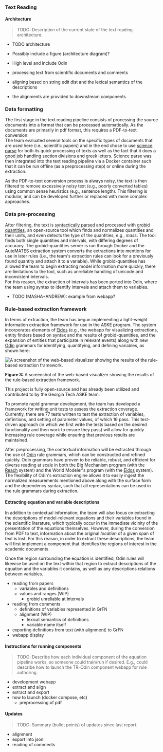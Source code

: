 ### Text Reading

#### Architecture

>TODO: Description of the current state of the text reading architecture.
- TODO architecture
- Possibly include a figure (architecture diagram)?

- High level and include Odin
- processing text from scientific documents and comments
- aligning based on string edit dist and the lexical semantics of the descriptions
- the alignments are provided to downstream components

### Data formatting
The first stage in the text reading pipeline consists of processing the source 
documents into a format that can be processed automatically.  As the documents
are primarily in pdf format, this requires a PDF-to-text conversion.  
The team evaluated several tools on the specific types of documents that are used 
here (i.e., scientific papers) and in the end chose to use [science
parse](https://github.com/allenai/science-parse) for both its quick
processing of texts as well as the fact that it does a good job handling section
divisions and greek letters. Science parse was then integrated
into the text reading pipeline via a Docker container such that it can be run
offline (as a preprocessing step) or online during the extraction.

As the PDF-to-text conversion process is always noisy, the text is
then filtered to remove excessively noisy text (e.g., poorly
converted tables) using common sense heuristics (e.g., sentence length).  This
filtering is modular, and can be developed further or replaced with more complex 
approaches. 

### Data pre-processing
After filtering, the text is 
[syntactically parsed](https://github.com/clulab/processors) and processed with
[grobid quantities](https://github.com/kermitt2/grobid-quantities), 
an open-source tool which finds and normalizes quantities and their units, and even detects
the type of the quantities, e.g., _mass_.  The tool finds both single
quantities and intervals, with differing degrees of accuracy.  The
grobid-quantities server is run through Docker and the AutoMATES
extraction system converts the extractions into mentions for use in
later rules (i.e., the team's extraction rules can look for a previously
found quantity and attach it to a variable).  While grobid-quantities
has allowed the team to begin extracting model information more quickly,
there are limitations to the tool, such as unreliable handling of unicode
and inconsistent intervals.  
For this reason, the extraction of intervals has been ported into Odin, where the
team using syntax to identify intervals and attach them to variables. 
- TODO (MASHA+ANDREW): example from webapp?


### Rule-based extraction framework

In terms of extraction, the team has begun implementing a light-weight
information extraction framework for use in the ASKE program.  The
system incorporates elements of [Eidos](https://github.com/clulab/eidos)
(e.g., the webapp for visualizing extractions, entity finders based on
syntax and the results of grobid-quantities, and the expansion of
entities that participate in relevant events) along with new
[Odin](http://clulab.cs.arizona.edu/papers/lrec2016-odin.pdf) grammars
for identifying, quantifying, and defining variables, as shown here: 

![A screenshot of the web-based visualizer showing the results of
the rule-based extraction framework.](figs/extractions.png)

**Figure 3:** A screenshot of the web-based visualizer showing the results of the rule-based extraction framework.

This project is fully open-source and has already been utilized and
contributed to by the Georgia Tech ASKE team.

To promote rapid grammar development, the team has developed a framework
for writing unit tests to assess the extraction coverage.  Currently, 
there are 77 tests written to test the extraction of variables, 
definitions, and setting of parameter values, of which 16 pass. 
This test-driven approach (in which we first write the tests based on 
the desired functionality and then work to ensure they pass) will allow 
for quickly increasing rule coverage while ensuring that previous results 
are maintained. 

After preprocessing, the contextual information will be extracted
through the use of
[Odin](http://www.lrec-conf.org/proceedings/lrec2016/pdf/32_Paper.pdf)
rule grammars, which can be constructed and refined quickly.  Odin
grammars have proven to be reliable, robust, and efficient for diverse
reading at scale in both the Big Mechanism program (with the
[Reach](https://academic.oup.com/database/article/2018/1/bay098/5107029)
system) and the World Modeler's program (with the
[Eidos](https://github.com/clulab/eidos/) system).  The flexibility of
Odin's extraction engine allows it to easily ingest the normalized
measurements mentioned above along with the surface form and the dependency 
syntax, such that all representations can be used in the rule grammars during 
extraction.

#### Extracting equation and variable descriptions

In addition to contextual information, the team will also focus on
extracting the descriptions of model-relevant equations and their
variables found in the scientific literature, which typically occur in
the immediate vicinity of the presentation of the equations themselves.
However, during the conversion from PDF to text, information about the
original _location_ of a given span of text is lost. For this reason, in
order to extract these descriptions, the team will first implement a
component that identifies the regions of interest in the academic
documents.

Once the region surrounding the equation is identified, Odin rules
will likewise be used on the text within that region to extract
descriptions of the equation and the variables it contains, as well as
any descriptions relations between variables.

- reading from papers
    - variables and definitions
    - values and ranges (WIP)
        - grobid unreliable at intervals
- reading from comments
    - definitions of variables represented in GrFN
    - alignment (WIP)
        - lexical semantics of definitions
        - variable name itself
- exporting definitions from text (with alignment) to GrFN
- webapp display

#### Instructions for running components

>TODO: Describe how each individual component of the equation pipeline works, so someone could train/run if desired. E.g., could describe how to launch the TR-Odin component webapp for rule authoring.

- development webapp
- extract and align
- extract and export
- how to launch (docker compose, etc)
    - preprocessing of pdf

#### Updates

>TODO: Summary (bullet points) of updates since last report.

- alignment
- export into json
- reading of comments